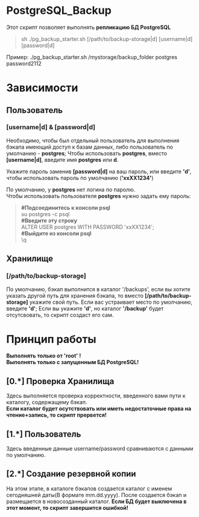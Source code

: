 # PostgreSQL_Backup
Этот скрипт позволяет выполнять **репликацию БД PostgreSQL**
>sh ./pg_backup_starter.sh [/path/to/backup-storage|d] [username|d] [password|d]

Пример: ./pg_backup_starter.sh /mystorage/backup_folder postgres password2112 

# Зависимости
## Пользователь
### **[username|d]** & **[password|d]**

Необходимо, чтобы был отдельный пользователь для выполнения бэкапа имеющий доступ к базам данных, либо пользователь по умолчанию - **postgres**; Чтобы использовать **postgres**, вместо **[username|d]**, введите имя **postgres** или **d**.

Укажите пароль заменив **[password|d]** на ваш пароль, или введите **'d'**, чтобы использовать пароль по умолчанию (**'xxXX1234'**)

По умолчанию, у **postgres** нет логина по паролю.  
Чтобы использовать пользователя **postgres** нужно задать ему пароль:
> **#Подсоединитесь к консоли psql**\
 su postgres -c psql  \
**#Введите эту строку** \
 ALTER USER postgres WITH PASSWORD 'xxXX1234'; \
**#Выйдите из консоли psql**\
 \q

## Хранилище
### **[/path/to/backup-storage]**
По умолчанию, бэкап выполнится в каталог '/backups', если вы хотите указать другой путь для хранения бэкапа, то вместо **[/path/to/backup-storage]** укажите свой путь. 
Если вас устраивает место по умолчанию, введите **'d'**;
Если вы укажите **'d'**, но каталог **'/backup'** будет отсутсвовать, то скрипт создаст его сам.

# Принцип работы
**Выполнять только от 'root' !**\
**Выполнять только с запущенным БД PostgreSQL!**
## [0.*] Проверка Хранилища
Здесь выполняется проверка корректности, введенного вами пути к каталогу, содержащему бэкап. \
**Если каталог будет осутствовать или иметь недостаточные права на чтение+запись, то скрипт прервется!**
## [1.*] Пользователь
Здесь введенные данные username/password сравниваются с данными по умолчанию.
## [2.*] Создание резервной копии
На этом этапе, в каталоге бэкапов создается каталог с именем сегодняшней даты(В формате mm.dd.yyyy). После создается бэкап и размещается в новосозданный каталог. 
**Если БД будет выключена в этот момент, то скрипт завершится ошибкой!**
